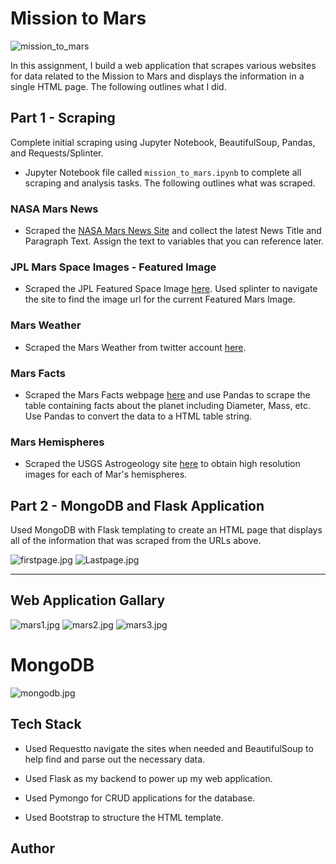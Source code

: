 # Mission to Mars

![mission_to_mars](Images/mission_to_mars.png)

In this assignment, I build a web application that scrapes various websites for data related to the Mission to Mars and displays the information in a single HTML page. The following outlines what I did.

## Part 1 - Scraping

Complete initial scraping using Jupyter Notebook, BeautifulSoup, Pandas, and Requests/Splinter.

* Jupyter Notebook file called `mission_to_mars.ipynb` to complete all scraping and analysis tasks. The following outlines what was scraped.

### NASA Mars News

* Scraped the [NASA Mars News Site](https://mars.nasa.gov/news/) and collect the latest News Title and Paragraph Text. Assign the text to variables that you can reference later.

### JPL Mars Space Images - Featured Image

* Scraped the JPL Featured Space Image [here](https://www.jpl.nasa.gov/spaceimages/?search=&category=Mars). Used splinter to navigate the site to find the image url for the current Featured Mars Image.

### Mars Weather

* Scraped the Mars Weather from twitter account [here](https://twitter.com/marswxreport?lang=en).

### Mars Facts

* Scraped the Mars Facts webpage [here](http://space-facts.com/mars/) and use Pandas to scrape the table containing facts about the planet including Diameter, Mass, etc. Use Pandas to convert the data to a HTML table string.

### Mars Hemispheres

* Scraped the USGS Astrogeology site [here](https://astrogeology.usgs.gov/search/results?q=hemisphere+enhanced&k1=target&v1=Mars) to obtain high resolution images for each of Mar's hemispheres.


## Part 2 - MongoDB and Flask Application

Used MongoDB with Flask templating to create an HTML page that displays all of the information that was scraped from the URLs above.

![firstpage.jpg](Images/firstpage.jpg)
![Lastpage.jpg](Images/lastpage.jpg)

- - -
## Web Application Gallary
![mars1.jpg](Images/mars1.jpg)
![mars2.jpg](Images/mars2.jpg)
![mars3.jpg](Images/mars3.jpg)

# MongoDB
![mongodb.jpg](Images/mongodb.jpg)
## Tech Stack

* Used Requestto navigate the sites when needed and BeautifulSoup to help find and parse out the necessary data.
* Used Flask as my backend to power up my web application.

* Used Pymongo for CRUD applications for the database. 

* Used Bootstrap to structure the HTML template.

## Author

